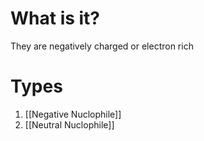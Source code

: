 # What is it?
They are negatively charged or electron rich 

# Types
1) [[Negative Nuclophile]]
2) [[Neutral Nuclophile]]